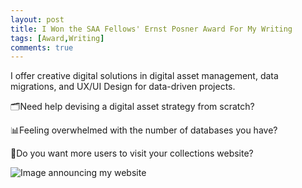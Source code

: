 ```yaml
---
layout: post
title: I Won the SAA Fellows' Ernst Posner Award For My Writing
tags: [Award,Writing]
comments: true
---
```

I offer creative digital solutions in digital asset management, data migrations, and UX/UI Design for data-driven projects.

🗂️Need help devising a digital asset strategy from scratch? 

📊Feeling overwhelmed with the number of databases you have?

🧳Do you want more users to visit your collections website?

![Image announcing my website](https://drei558.github.io/assets/img/check_website_promo.png)

 

